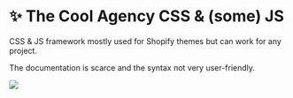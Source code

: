 # ✨ The Cool Agency CSS &amp; (some) JS

CSS &amp; JS framework mostly used for Shopify themes but can work for any project.

The documentation is scarce and the syntax not very user-friendly.

[![](https://data.jsdelivr.com/v1/package/gh/thecoolagency/thecoolcdn/badge)](https://www.jsdelivr.com/package/gh/thecoolagency/thecoolcdn)

